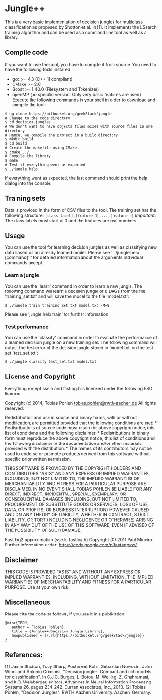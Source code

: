 # Jungle++
This is a very basic implementation of decision jungles for multiclass classification as proposed by Shotton et al. in [1]. 
It implements the LSearch training algorithm and can be used as a command line tool as well as a library. 

## Compile code
If you want to use the cool, you have to compile it from source. You need to have
the following tools installed
- gcc >= 4.8 (C++ 11 compliant)
- CMake >= 2.6
- Boost >= 1.40.0 (Filesystem and Tokenizer)
- openMP (no specific version. Only very basic features are used)
Execute the following commands in your shell in order to download and compile the
tool:
```shell
$ hg clone https://bitbucket.org/geekStack/jungle
# Change to the code directory
$ cd decision-jungles
# We don't want to have objects files mixed with source files in one directory
# Hence, we compile the project in a build directory
$ mkdir build
$ cd build
# Create the makefile using CMake
$ cmake ../
# Compile the library
$ make
# Test if everything went as expected
$ ./jungle help
```
If everything went as expected, the last command should print the help dialog
into the console. 

## Training sets
Data is provided in the form of CSV files to the tool. The training set has the 
following structure:
`
[class label],[feature 1],...,[feature n]
`
*Important*: The class labels must start at 0 and the features are real numbers. 

## Usage
You can use the tool for learning decision jungles as well as classifying new data
based on an already learned model. Please see '''./jungle help [command]''' for 
detailed information about the arguments individual commands accept. 

### Learn a jungle
You can use the 'learn' command in order to learn a new jungle. The following
command will learn a decision jungle of 8 DAGs from the file 'training_set.txt'
and will save the model to the file 'model.txt':
```shell
$ ./jungle train training_set.txt model.txt -M=8
``` 
Please see 'jungle help train' for further information.

### Test performance
You can use the 'classify' command in order to evaluate the performance of a 
learned decision jungle on a new training set. The following command will output
the test error of the decision jungle stored in 'model.txt' on the test set
'test_set.txt':
```shell
$ ./jungle classify test_set.txt model.txt
``` 

## License and Copyright
Everything except sse.h and fastlog.h is licensed under the following BSD license:

Copyright (c) 2014, Tobias Pohlen <tobias.pohlen@rwth-aachen.de>
All rights reserved.

Redistribution and use in source and binary forms, with or without
modification, are permitted provided that the following conditions are met:
    * Redistributions of source code must retain the above copyright
      notice, this list of conditions and the following disclaimer.
    * Redistributions in binary form must reproduce the above copyright
      notice, this list of conditions and the following disclaimer in the
      documentation and/or other materials provided with the distribution.
    * The names of its contributors may not be used to endorse or promote products
      derived from this software without specific prior written permission.

THIS SOFTWARE IS PROVIDED BY THE COPYRIGHT HOLDERS AND CONTRIBUTORS \"AS IS\" AND
ANY EXPRESS OR IMPLIED WARRANTIES, INCLUDING, BUT NOT LIMITED TO, THE IMPLIED
WARRANTIES OF MERCHANTABILITY AND FITNESS FOR A PARTICULAR PURPOSE ARE
DISCLAIMED. IN NO EVENT SHALL TOBIAS POHLEN BE LIABLE FOR ANY
DIRECT, INDIRECT, INCIDENTAL, SPECIAL, EXEMPLARY, OR CONSEQUENTIAL DAMAGES
(INCLUDING, BUT NOT LIMITED TO, PROCUREMENT OF SUBSTITUTE GOODS OR SERVICES;
LOSS OF USE, DATA, OR PROFITS; OR BUSINESS INTERRUPTION) HOWEVER CAUSED AND
ON ANY THEORY OF LIABILITY, WHETHER IN CONTRACT, STRICT LIABILITY, OR TORT
(INCLUDING NEGLIGENCE OR OTHERWISE) ARISING IN ANY WAY OUT OF THE USE OF THIS
SOFTWARE, EVEN IF ADVISED OF THE POSSIBILITY OF SUCH DAMAGE.

Fast log2 approximation (sse.h, fastlog.h) Copyright (C) 2011 Paul Mineiro.
Further information under: https://code.google.com/p/fastapprox/

## Disclaimer

THIS CODE IS PROVIDED "AS IS" AND WITHOUT ANY EXPRESS OR IMPLIED WARRANTIES, INCLUDING, WITHOUT LIMITATION, THE IMPLIED WARRANTIES OF MERCHANTABILITY AND FITNESS FOR A PARTICULAR PURPOSE. Use at your own risk.

## Miscellaneous
Please cite the code as follows, if you use it in a publication:
```
@misc{TPDJ, 
   author = {Tobias Pohlen}, 
   title = {Jungle++ Decision Jungle Library}, 
   howpublished = {\url{https://bitbucket.org/geekStack/jungle}} 
} 
```

## References:
[1] Jamie Shotton, Toby Sharp, Pushmeet Kohli, Sebastian Nowozin, John Winn, and Antonio Criminisi, "Decision jungles: Compact and rich models for classification". In C.J.C. Burges, L. Botou, M. Welling, Z. Ghahramani, and K.Q. Weinberger, editors, Advances in Neural Information Processing Systems 26, pages 234-242. Curran Associates, Inc., 2013.
[2] Tobias Pohlen, "Decision Jungles". RWTH Aachen University. Aachen, Germany.
